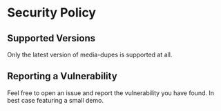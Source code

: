 # Security Policy

## Supported Versions

Only the latest version of media-dupes is supported at all.

## Reporting a Vulnerability
Feel free to open an issue and report the vulnerability you have found. In best case featuring a small demo.
